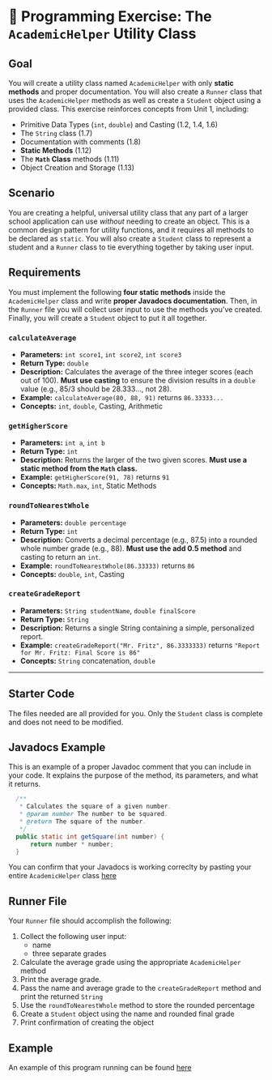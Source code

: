 # 📝 Programming Exercise: The **`AcademicHelper`** Utility Class

## **Goal**

You will create a utility class named `AcademicHelper` with only **static methods** and proper documentation. You will also create a `Runner` class that uses the `AcademicHelper` methods as well as create a `Student` object using a provided class. This exercise reinforces concepts from Unit 1, including:

* Primitive Data Types (`int`, `double`) and Casting (1.2, 1.4, 1.6)
* The `String` class (1.7)
* Documentation with comments (1.8)
* **Static Methods** (1.12)
* The **`Math` Class** methods (1.11)
* Object Creation and Storage (1.13)

## **Scenario**

You are creating a helpful, universal utility class that any part of a larger school application can use *without* needing to create an object. This is a common design pattern for utility functions, and it requires all methods to be declared as `static`. You will also create a `Student` class to represent a student and a `Runner` class to tie everything together by taking user input.

## **Requirements**

You must implement the following **four static methods** inside the `AcademicHelper` class and write **proper Javadocs documentation**. Then, in the `Runner` file you will collect user input to use the methods you've created. Finally, you will create a `Student` object to put it all together.

### `calculateAverage`
* **Parameters:** `int score1`, `int score2`, `int score3`
* **Return Type:** `double`
* **Description:** Calculates the average of the three integer scores (each out of 100). **Must use casting** to ensure the division results in a `double` value (e.g., $85/3$ should be $28.333...$, not $28$).
* **Example:** `calculateAverage(80, 88, 91)` returns `86.33333...`
* **Concepts:** `int`, `double`, Casting, Arithmetic

### `getHigherScore`
* **Parameters:** `int a`, `int b`
* **Return Type:** `int`
* **Description:** Returns the larger of the two given scores. **Must use a static method from the `Math` class.**
* **Example:** `getHigherScore(91, 78)` returns `91`
* **Concepts:** `Math.max`, `int`, Static Methods

### `roundToNearestWhole`
* **Parameters:** `double percentage`
* **Return Type:** `int`
* **Description:** Converts a decimal percentage (e.g., $87.5$) into a rounded whole number grade (e.g., $88$). **Must use the add 0.5 method** and casting to return an `int`.
* **Example:** `roundToNearestWhole(86.33333)` returns `86`
* **Concepts:** `double`, `int`, Casting

### `createGradeReport`
* **Parameters:** `String studentName`, `double finalScore`
* **Return Type:** `String`
* **Description:** Returns a single String containing a simple, personalized report.
* **Example:** `createGradeReport("Mr. Fritz", 86.3333333)` returns `"Report for Mr. Fritz: Final Score is 86"`
* **Concepts:** `String` concatenation, `double`

---

## **Starter Code**

The files needed are all provided for you. Only the `Student` class is complete and does not need to be modified.

## Javadocs Example
This is an example of a proper Javadoc comment that you can include in your code. It explains the purpose of the method, its parameters, and what it returns.

```java
  /**
   * Calculates the square of a given number.
   * @param number The number to be squared.
   * @return The square of the number.
   */
  public static int getSquare(int number) {
      return number * number;
  }
```

You can confirm that your Javadocs is working correclty by pasting your entire `AcademicHelper` class [here](https://javadocs-api-creator-14910563.codehs.me/index.html)

## Runner File

Your `Runner` file should accomplish the following:

1. Collect the following user input:
    - name
    - three separate grades
2. Calculate the average grade using the appropriate `AcademicHelper` method
3. Print the average grade.
4. Pass the name and average grade to the `createGradeReport` method and print the returned `String`
5. Use the `roundToNearestWhole` method to store the rounded percentage
6. Create a `Student` object using the name and rounded final grade
7. Print confirmation of creating the object

## Example

An example of this program running can be found [here](https://codehs.com/sandbox/stefanfritz/academic-helper-key/run)
